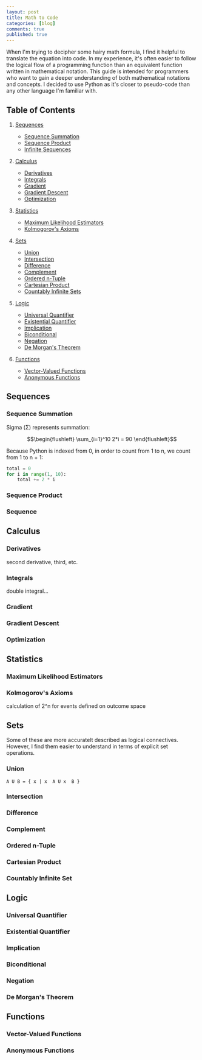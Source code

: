 ```yaml
---
layout: post
title: Math to Code
categories: [blog]
comments: true
published: true
---
```

<script src="https://cdnjs.cloudflare.com/ajax/libs/mathjax/2.7.0/MathJax.js?config=TeX-AMS-MML_HTMLorMML" type="text/javascript"></script>

When I'm trying to decipher some hairy math formula, I find it helpful to translate the equation into code. In my experience, it's often easier to follow the logical flow of a programming function than an equivalent function written in mathematical notation. This guide is intended for programmers who want to gain a deeper understanding of both mathematical notations and concepts. I decided to use Python as it's closer to pseudo-code than any other language I'm familiar with.

## Table of Contents

1. [Sequences](#sequences)
    - [Sequence Summation](#sequence-summation)
    - [Sequence Product](#sequence-product)
    - [Infinite Sequences](#infinite-sequences)
2. [Calculus](#calculus)
    - [Derivatives](#derivatives)
    - [Integrals](#integrals)
    - [Gradient](#gradient)
    - [Gradient Descent](#gradient-descent)
    - [Optimization](#optimization)
3. [Statistics](#statistics)
    - [Maximum Likelihood Estimators](#maximum-likelihood-estimators)
    - [Kolmogorov's Axioms](#kolmogorovs-axioms)
4. [Sets](#sets)
    - [Union](#union)
    - [Intersection](#intersection)
    - [Difference](#difference)
    - [Complement](#complement)
    - [Ordered n-Tuple](#ordered-n-tuple)
    - [Cartesian Product](#cartesian-product)
    - [Countably Infinite Sets](#countably-infinite-sets)
5. [Logic](#logic)
    - [Universal Quantifier](#universal-quantifier)
    - [Existential Quantifier](#universal-quantifier)
    - [Implication](#implication)
    - [Biconditional](#biconditional)
    - [Negation](#negation)
    - [De Morgan's Theorem](#de-morgans-theorem)


6. [Functions](#functions)
    - [Vector-Valued Functions](#vector-valued-functions)
    - [Anonymous Functions](#anonymous-functions)


## Sequences
### Sequence Summation
Sigma (Σ) represents summation:

$$\begin{flushleft}
\sum_{i=1}^10 2*i = 90
\end{flushleft}$$

Because Python is indexed from 0, in order to count from 1 to n, we count from 1 to n + 1:
~~~python
total = 0
for i in range(1, 10):
    total += 2 * i
~~~

### Sequence Product

### Sequence


## Calculus
### Derivatives
second derivative, third, etc.

### Integrals
double integral...

### Gradient

### Gradient Descent

### Optimization


## Statistics
### Maximum Likelihood Estimators

### Kolmogorov's Axioms
calculation of 2^n for events defined on outcome space


## Sets
Some of these are more accuratelt described as logical connectives. However, I find them easier to understand in terms of explicit set operations.
### Union
    A U B = { x | x  A U x  B } 

### Intersection

### Difference

### Complement

### Ordered n-Tuple

### Cartesian Product

### Countably Infinite Set


## Logic
### Universal Quantifier

### Existential Quantifier

### Implication

### Biconditional

### Negation

### De Morgan's Theorem


## Functions
### Vector-Valued Functions

### Anonymous Functions


